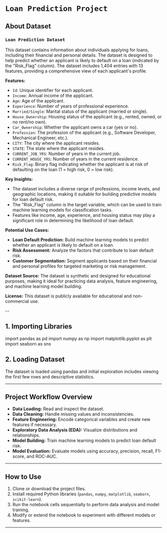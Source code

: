 # **`Loan Prediction Project`**

## **About Dataset**
### `Loan Prediction Dataset`
This dataset contains information about individuals applying for loans, including their financial and personal details. The dataset is designed to help predict whether an applicant is likely to default on a loan (indicated by the "Risk_Flag" column). The dataset includes 1,404 entries with 13 features, providing a comprehensive view of each applicant's profile.

**Features:**
- `Id`: Unique identifier for each applicant.
- `Income`: Annual income of the applicant.
- `Age`: Age of the applicant.
- `Experience`: Number of years of professional experience.
- `Married/Single`: Marital status of the applicant (married or single).
- `House_Ownership`: Housing status of the applicant (e.g., rented, owned, or no rent/no own).
- `Car_Ownership`: Whether the applicant owns a car (yes or no).
- `Profession`: The profession of the applicant (e.g., Software Developer, Mechanical Engineer, etc.).
- `CITY`: The city where the applicant resides.
- `STATE`: The state where the applicant resides.
- `CURRENT_JOB_YRS`: Number of years in the current job.
- `CURRENT_HOUSE_YRS`: Number of years in the current residence.
- `Risk_Flag`: Binary flag indicating whether the applicant is at risk of defaulting on the loan (1 = high risk, 0 = low risk).

**Key Insights:**
- The dataset includes a diverse range of professions, income levels, and geographic locations, making it suitable for building predictive models for loan default risk.
- The "Risk_Flag" column is the target variable, which can be used to train machine learning models for classification tasks.
- Features like income, age, experience, and housing status may play a significant role in determining the likelihood of loan default.

**Potential Use Cases:**
- **Loan Default Prediction:** Build machine learning models to predict whether an applicant is likely to default on a loan.
- **Risk Assessment:** Analyze the factors that contribute to loan default risk.
- **Customer Segmentation:** Segment applicants based on their financial and personal profiles for targeted marketing or risk management.

**Dataset Source:**
The dataset is synthetic and designed for educational purposes, making it ideal for practicing data analysis, feature engineering, and machine learning model building.

**License:**
This dataset is publicly available for educational and non-commercial use.

--
## 1. Importing Libraries
import pandas as pd
import numpy as np
import matplotlib.pyplot as plt
import seaborn as sns


## 2. Loading Dataset
The dataset is loaded using pandas and initial exploration includes viewing the first few rows and descriptive statistics.

---

## Project Workflow Overview
- **Data Loading:** Read and inspect the dataset.
- **Data Cleaning:** Handle missing values and inconsistencies.
- **Feature Engineering:** Encode categorical variables and create new features if necessary.
- **Exploratory Data Analysis (EDA):** Visualize distributions and relationships.
- **Model Building:** Train machine learning models to predict loan default risk.
- **Model Evaluation:** Evaluate models using accuracy, precision, recall, F1-score, and ROC-AUC.

---

## How to Use
1. Clone or download the project files.
2. Install required Python libraries (`pandas`, `numpy`, `matplotlib`, `seaborn`, `scikit-learn`).
3. Run the notebook cells sequentially to perform data analysis and model training.
4. Modify or extend the notebook to experiment with different models or features.

---




